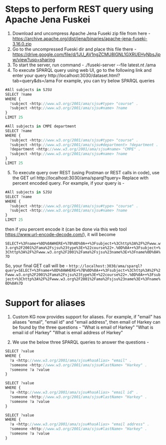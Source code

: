 # Steps to perform REST query using Apache Jena Fuskei

1. Download and uncompress Apache Jena Fuseki zip file from here - https://archive.apache.org/dist/jena/binaries/apache-jena-fuseki-3.16.0.zip
2. Go to the uncompressed Fueski dir and place this file there - https://drive.google.com/file/d/1JU_AV1ngZCMU8lGNL1GXRUEHyNbsJjpw/view?usp=sharing
3. To start the server, run command - ./fuseki-server --file latest.nt /ama
4. To execute SPARQL query using web UI, go to the following link and enter your query http://localhost:3030/dataset.html?tab=query&ds=/ama
For example, you can try below SPARQL queries
```javascript
#All subjects in SJSU
SELECT ?name 
WHERE {
  ?subject <http://www.w3.org/2001/ama/sjsu#type> "course" .
  ?subject <http://www.w3.org/2001/ama/sjsu#name> ?name
}
LIMIT 25
```


```javascript
#All subjects in CMPE department
SELECT ?name 
WHERE {
  ?subject <http://www.w3.org/2001/ama/sjsu#type> "course" .
  ?subject <http://www.w3.org/2001/ama/sjsu#department> ?department .
  ?department <http://www.w3.org/2001/ama/sjsu#name> "CMPE" .
  ?subject <http://www.w3.org/2001/ama/sjsu#name> ?name
}
LIMIT 25
```

5. To execute query over REST (using Postman or REST calls in code), use the GET url http://localhost:3030/ama/sparql?query=<your-query>
Replace <your-query> with percent encoded query. For example, if your query is - 
  
```javascript
#All subjects in SJSU
SELECT ?name 
WHERE {
  ?subject <http://www.w3.org/2001/ama/sjsu#type> "course" .
  ?subject <http://www.w3.org/2001/ama/sjsu#name> ?name
}
LIMIT 25
```
then if you percent encode it (can be done via this web tool https://www.url-encode-decode.com/), it will become 

 `
SELECT+%3Fname+%0D%0AWHERE+%7B%0D%0A++%3Fsubject+%3Chttp%3A%2F%2Fwww.w3.org%2F2001%2Fama%2Fsjsu%23type%3E+%22course%22+.%0D%0A++%3Fsubject+%3Chttp%3A%2F%2Fwww.w3.org%2F2001%2Fama%2Fsjsu%23name%3E+%3Fname%0D%0A%7D
 `

So, your final GET call will be  -
 `http://localhost:3030/ama/sparql?query=SELECT+%3Fname+%0D%0AWHERE+%7B%0D%0A++%3Fsubject+%3Chttp%3A%2F%2Fwww.w3.org%2F2001%2Fama%2Fsjsu%23type%3E+%22course%22+.%0D%0A++%3Fsubject+%3Chttp%3A%2F%2Fwww.w3.org%2F2001%2Fama%2Fsjsu%23name%3E+%3Fname%0D%0A%7D`
 
 
# Support for aliases
1. Custom KG now provides support for aliases. For example, if "email" has aliases "email", "email id" and "email address", then email of Harkey can be found by the three questions -
"What is email of Harkey"
"What is email id of Harkey"
"What is email address of Harkey"

2. We use the below three SPARQL queries to answer the questions - 
```javascript
SELECT ?value 
WHERE {
  ?a <http://www.w3.org/2001/ama/sjsu#hasAlias> "email" .
  ?someone <http://www.w3.org/2001/ama/sjsu#lastName> "Harkey" .
  ?someone ?a ?value
}
```

```javascript
SELECT ?value 
WHERE {
  ?a <http://www.w3.org/2001/ama/sjsu#hasAlias> "email id" .
  ?someone <http://www.w3.org/2001/ama/sjsu#lastName> "Harkey" .
  ?someone ?a ?value
}
```

```javascript
SELECT ?value 
WHERE {
  ?a <http://www.w3.org/2001/ama/sjsu#hasAlias> "email address" .
  ?someone <http://www.w3.org/2001/ama/sjsu#lastName> "Harkey" .
  ?someone ?a ?value
}
```
